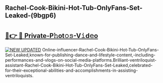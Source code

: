 ## Rachel-Cook-Bikini-Hot-Tub-OnlyFans-Set-Leaked-(9bgp6)


# <h2><a href="https://mediaupload.pro?-19M">🔗👉 🔴 Private-P𝚑ot𝚘𝚜-V𝚒d𝚎o</a></h2>

[![NEW UPDATED](https://i.imgur.com/0qMVB7G.gif)](https://mediaupload.pro?-19M)
Online-influencer-Rachel-Cook-Bikini-Hot-Tub-OnlyFans-Set-Leaked,known-for-publishing-dance-and-lifestyle-content,-including-performances-and-vlogs-on-social-media-platforms.Brilliant-ventriloquist-assistant-Rachel-Cook-Bikini-Hot-Tub-OnlyFans-Set-Leaked,celebrated-for-their-exceptional-abilities-and-accomplishments-in-assisting-ventriloquists.  